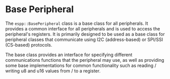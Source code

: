 # Base Peripheral

The `espp::BasePeripheral` class is a base class for all peripherals. It
provides a common interface for all peripherals and is used to access the
peripheral's registers. It is primarily designed to be used as a base class for
peripheral classes that communicate using I2C (address-based) or SPI/SSI
(CS-based) protocols.

The base class provides an interface for specifying different communications
functions that the peripheral may use, as well as providing some base
implementations for common functionality such as reading / writing u8 and u16
values from / to a register.
